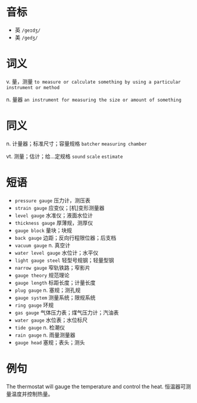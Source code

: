 # 音标

- 英 `/geɪdʒ/`
- 美 `/gedʒ/`

# 词义

v. 量，测量
`to measure or calculate something by using a particular instrument or method`

n. 量器
`an instrument for measuring the size or amount of something`

# 同义

n. 计量器；标准尺寸；容量规格
`batcher` `measuring chamber`

vt. 测量；估计；给…定规格
`sound` `scale` `estimate`

# 短语

- `pressure gauge` 压力计，测压表
- `strain gauge` 应变仪；[机]变形测量器
- `level gauge` 水准仪；液面水位计
- `thickness gauge` 厚薄规，测厚仪
- `gauge block` 量块；块规
- `back gauge` 边距；反向行程限位器；后支档
- `vacuum gauge` n. 真空计
- `water level gauge` 水位计；水平仪
- `light gauge steel` 轻型号规钢；轻量型钢
- `narrow gauge` 窄轨铁路；窄影片
- `gauge theory` 规范理论
- `gauge length` 标距长度；计量长度
- `plug gauge` n. 塞规；测孔规
- `gauge system` 测量系统；限规系统
- `ring gauge` 环规
- `gas gauge` 气体压力表；煤气压力计；汽油表
- `water gauge` 水位表；水位标尺
- `tide gauge` n. 检潮仪
- `rain gauge` n. 雨量测量器
- `gauge head` 塞规；表头；测头

# 例句

The thermostat will gauge the temperature and control the heat.
恒温器可测量温度并控制热量。


